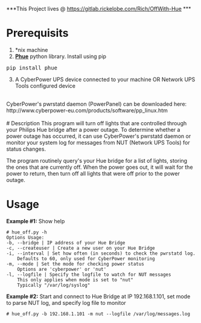 ***This Project lives @ https://gitlab.rickelobe.com/Rich/OffWith-Hue ***

# Prerequisits
1. *nix machine
2. **[Phue](https://github.com/studioimaginaire/phue)** python library. Install using pip
<pre>pip install phue</pre>
3. A CyberPower UPS device connected to your machine OR Network UPS Tools configured device


<br>
CyberPower's pwrstatd daemon (PowerPanel) can be downloaded here: http://www.cyberpower-eu.com/products/software/pp_linux.htm <br>
<br>  
# Description
  This program will turn off lights that are controlled through your Philips Hue bridge after 
    a power outage.  To determine whether a power outage has occurred, it can use CyberPower's 
    pwrstatd daemon or monitor your system log for messages from NUT (Network UPS Tools) for
    status changes.

  The program routinely query's your Hue bridge for a list of lights, storing the ones
    that are currently off.  When the power goes out, it will wait for the power to return, then
    turn off all lights that were off prior to the power outage.
    
# Usage
**Example #1:** Show help
```
# hue_off.py -h
Options Usage:
-b, --bridge | IP address of your Hue Bridge
-c, --createuser | Create a new user on your Hue Bridge
-i, --interval | Set how often (in seconds) to check the pwrstatd log. 
    Defaults to 60, only used for CyberPower monitoring
-m, --mode | Set the mode for checking power status
    Options are 'cyberpower' or 'nut'
-l, --logfile | Specify the logfile to watch for NUT messages
    This only applies when mode is set to "nut"
    Typically "/var/log/syslog"
```

**Example #2:** Start and connect to Hue Bridge at IP 192.168.1.101, set mode to parse NUT log, and specify log file to monitor
```
# hue_off.py -b 192.168.1.101 -m nut --logfile /var/log/messages.log
```
